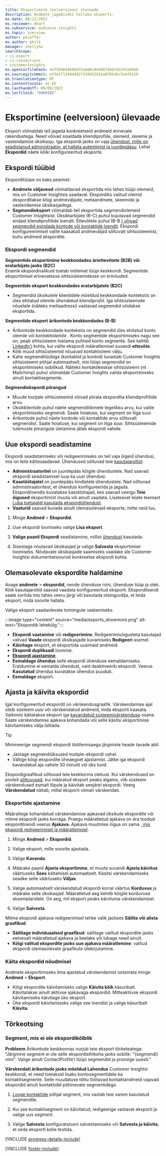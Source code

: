 ```yaml
---
title: Eksportimine (eelversioon) ülevaade
description: Andmete jagamiseks hallake eksporti.
ms.date: 08/12/2022
ms.reviewer: mhart
ms.subservice: audience-insights
ms.topic: overview
author: pkieffer
ms.author: philk
manager: shellyha
searchScope:
- ci-export
- ci-connections
- customerInsights
ms.openlocfilehash: 44f58d694b9bd35a8d8c04d487d40743291e0566
ms.sourcegitcommit: ef3e17134d44d2731605381ea0385dbc5aef6120
ms.translationtype: MT
ms.contentlocale: et-EE
ms.lasthandoff: 09/09/2022
ms.locfileid: "9460185"
---
```

# <a name="exports-preview-overview"></a>Eksportimine (eelversioon) ülevaade

 Eksport võimaldab teil jagada konkreetseid andmeid erinevate rakendustega. Need võivad sisaldada kliendiprofiile, olemeid, skeeme ja vastendamise üksikasju. Iga ekspordi jaoks on vaja [ühendust, mille on seadistanud administraator, et hallata autentimist ja juurdepääsu](connections.md). Lehel **Ekspordid** näete kõiki konfigureeritud eksporte.

## <a name="export-types"></a>Ekspordi tüübid

Eksporditüüpe on kaks peamist:  

- **Andmete väljaveod** võimaldavad eksportida mis tahes tüüpi olemeid, mis on Customer Insightsis saadaval. Ekspordiks valitud olemid eksporditakse kõigi andmeväljade, metaandmete, skeemide ja vastendamise üksikasjadega.
- **Segmendieksport** võimaldab teil eksportida segmendiolemeid Customer Insightsist. Üksiktarbijate (B-C) puhul kujutavad segmendid endast kliendiprofiilide loendit. Ettevõtete puhul (B-B [) võivad segmendid esindada kontode või kontaktide loendit](segment-builder.md#create-a-new-segment-with-segment-builder). Ekspordi konfigureerimisel valite kaasatud andmeväljad sõltuvalt sihtsüsteemist, kuhu andmeid ekspordite.

### <a name="export-segments"></a>Ekspordi segmendid

**Segmentide eksportimine keskkondades äriettevõtete (B2B) või eratarbijate jaoks (B2C)**  
Enamik ekspordivalikuid toetab mõlemat tüüpi keskkondi. Segmentide eksportimisel erinevatesse sihtsüsteemidesse on erinõuded. 

**Segmentide eksport keskkondades eratarbijatele (B2C)**  
- Segmendid üksikutele klientidele mõeldud keskkondade kontekstis on üles ehitatud olemile *ühendatud kliendiprofiil*. Iga sihtsüsteemide nõuetele (näiteks meiliaadressi) vastavad segmendid võidakse eksportida.

**Segmentide eksport ärikontode keskkondades (B-B)**  
- Ärikontode keskkondade kontekstis on segmendid üles ehitatud konto olemile *või kontaktiolemile* *.* Konto segmentide eksportimiseks nagu see on, peab sihtsüsteem toetama puhtaid konto segmente. See kehtib [LinkedIn'i](export-linkedin-ads.md) kohta, kui valite ekspordi määratlemisel suvandi **ettevõte**.
- Kõik muud sihtsüsteemid nõuavad kontaktiolemi välju.
- Kahe segmenditüübiga (kontaktid ja kontod) tuvastab Customer Insights sihtsüsteemi põhjal automaatselt, mis tüüpi segmendid on eksportimiseks sobilikud. Näiteks kontaktikeskse sihtsüsteemi (nt Mailchimp) puhul võimaldab Customer Insights valida eksportimiseks ainult kontaktisegmente.

**Segmendiekspordi piirangud**  
- Muude tootjate sihtsüsteemid võivad piirata ekspordita kliendiprofiilide arvu. 
- Üksikklientide puhul näete segmendiliikmete tegelikku arvu, kui valite eksportimiseks segmendi. Saate hoiatuse, kui segment on liiga suur. 
- Ärikontode puhul näete kontode või kontaktide arvu sõltuvalt segmendist. Saate hoiatuse, kui segment on liiga suur. Sihtsüsteemide tulemuste piirangute ületamine jätab ekspordi vahele.

## <a name="set-up-a-new-export"></a>Uue ekspordi seadistamine

Ekspordi seadistamiseks või redigeerimiseks on teil vaja õigeid ühendusi, mis on teile kättesaadavad. Ühendused sõltuvad teie [kasutajarollist](permissions.md):
- **Administraatoritel** on juurdepääs kõigile ühendustele. Nad saavad ekspordi seadistamisel luua ka uusi ühendusi.
- **Kaastöötajatel** on juurdepääs kindlatele ühendustele. Nad sõltuvad administraatoritest, et ühendusi konfigureerida ja jagada. Ekspordiloendis kuvatakse kaastöötajad, kes saavad veergu **Teie õigused** eksportimist muuta või ainult vaadata. Lisateavet leiate teemast [Luba toetajatel kasutada ekspordiühendust](connections.md#allow-contributors-to-use-a-connection-for-exports).
- **Vaaturid** saavad kuvada ainult olemasolevaid eksporte, mitte neid luu.

1. Minge **Andmed** > **Ekspordid**.

1. Uue ekspordi loomiseks valige **Lisa eksport**.

1. **Valige paanil Ekspordi** seadistamine, millist [ühendust](connections.md) kasutada.

1. Sisestage nõutavad üksikasjad ja valige **Salvesta** eksportimise loomiseks. Nõutavate üksikasjade saamiseks vaadake üle Customer Insightsi dokumentatsioonist konkreetse ekspordi kohta.

## <a name="manage-existing-exports"></a>Olemasolevate ekspordite haldamine

Avage **andmete** > **ekspordid**, nende ühenduse nimi, ühenduse tüüp ja olek. Kõik kasutajarollid saavad vaadata konfigureeritud eksporti. Ekspordiloendi saate sortida mis tahes veeru järgi või kasutada otsinguvälja, et leida eksport, mida soovite hallata.

Valige eksport saadaolevate toimingute vaatamiseks.

:::image type="content" source="media/exports_showmore.png" alt-text="Ekspordib lehekülg.":::

- **Ekspordi vaatamine** või **redigeerimine**. Redigeerimisõigusteta kasutajad valivad **Vaade** ekspordi üksikasjade kuvamiseks **Redigeeri** asemel.
- **Käivitage** eksport, et eksportida uusimaid andmeid.
- **Ekspordi duplikaadi** loomine.
- **[Ekspordi ajastamine](#schedule-and-run-exports)**.
- **Eemaldage ühendus** selle ekspordi ühenduse eemaldamiseks. Eraldumine ei eemalda ühendust, vaid deaktiveerib ekspordi. Veerus **Kasutatud** ühendus kuvatakse ühendus puudub.
- **Eemaldage** eksport.

## <a name="schedule-and-run-exports"></a>Ajasta ja käivita ekspordid

Igal konfigureeritud ekspordil on värskendusgraafik. Värskendamise ajal otsib süsteem uusi või värskendatud andmeid, mida eksporti kaasata. Vaikimisi käitatakse eksport iga [kavandatud süsteemivärskenduse](schedule-refresh.md) osana. Saate värskendamise ajakava kohandada või selle käsitsi eksportimise käivitamiseks välja lülitada.

> [!TIP]
> Minimeerige segmendi ekspordi töötlemisaega järgmiste heade tavade abil.
> - Jaotage segmendiüksused mutiple-ekspordi vahel.
> - Vältige kõigi ekspordite üheaegset ajastamist. Jätke iga ekspordi kavandatud aja vahele 30 minutit või üks tund.

Ekspordigraafikud sõltuvad teie keskkonna olekust. Kui värskendused on pooleli [sõltuvused](system.md#refresh-processes), kui määratud eksport peaks algama, viib süsteem värskendused esmalt lõpule ja käivitab seejärel ekspordi. Veerg **Värskendatud** näitab, millal eksporti viimati värskendati.

### <a name="schedule-exports"></a>Eksportide ajastamine

Määratlege kohandatud värskendamise ajakavad üksikute ekspordite või mitme ekspordi jaoks korraga. Praegu määratletud ajakava on ära toodud ekspordiloendi veerus **Ajakava**. Ajakava muutmise õigus on sama [, mis ekspordi redigeerimisel ja määratlemisel](export-destinations.md#set-up-a-new-export).

1. Minge **Andmed** > **Ekspordid**.

1. Valige eksport, mille soovite ajastada.

1. Valige **Kavanda**.

1. Määrake paanil **Ajasta eksportimine**, et muuta suvandi **Ajasta käivitus** väärtuseks **Sees** käitamisel automaatselt. Käsitsi värskendamiseks seadke selle väärtuseks **Väljas**.

1. Valige automaatselt värskendatud ekspordi korral väärtus **Korduvus** ja määrake selle üksikasjad. Määratletud aeg kehtib kõigile korduvuse eksemplaridele. On aeg, mil eksport peaks käivituma värskendamisel.

1. Valige **Salvesta**.

Mitme ekspordi ajakava redigeerimisel tehke valik jaotises **Säilita või alista graafikud**.

- **Säilitage individuaalsed graafikud**: säilitage valitud ekspordite jaoks eelnevalt määratletud ajakava ja keelake või lubage need ainult.
- **Kõigi valitud ekspordite jaoks uue ajakava määratlemine**: valitud ekspordi olemasolevate graafikute ülekirjutamine.

### <a name="run-exports-on-demand"></a>Käita ekspordid nõudmisel

Andmete eksportimiseks ilma ajastatud värskendamist ootamata minge **Andmed** > **Eksport**.

- Kõigi ekspordite käivitamiseks valige **Käivita kõik** käsuribalt. Käivitatakse ainult aktiivse ajakavaga ekspordid. Mitteaktiivse ekspordi käivitamiseks käivitage üks eksport.
- Ühe ekspordi käivitamiseks valige see loendist ja valige käsuribalt **Käivita**.

## <a name="troubleshooting"></a>Tõrkeotsing

### <a name="segment-not-eligible-for-export"></a>Segment, mis ei ole ekspordikõlblik

**Probleem** Ärikontode keskkonnas nurjub teie eksport tõrketeatega: "Järgmine segment ei ole selle ekspordisihtkoha jaoks sobilik: "{segmendi} nimi". Valige ainult ContactProfile’i tüüpi segmendid ja proovige uuesti."

**Värskendati ärikontode jaoks mõeldud Lahendus** Customer Insightsi keskkondi, et need toetaksid lisaks kontosegmentidele ka kontaktisegmente. Selle muudatuse tõttu töötavad kontaktandmeid vajavad ekspordid ainult kontaktidel põhinevate segmentidega.

1. [Looge kontaktide](segment-builder.md) põhjal segment, mis vastab teie varem kasutatud segmendile.

1. Kui see kontaktisegment on käivitatud, redigeerige vastavat eksporti ja valige uus segment.

1. Valige **Salvesta** konfiguratsiooni salvestamiseks või **Salvesta ja käivita**, et seda eksporti kohe testida.

[!INCLUDE [progress-details-include](includes/progress-details-pane.md)]


[!INCLUDE [footer-include](includes/footer-banner.md)]
